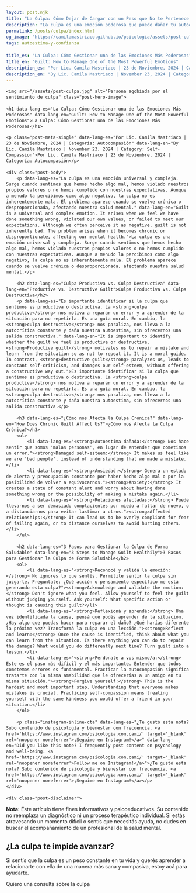 ```yaml
---
layout: post.njk
title: "La Culpa: Cómo Dejar de Cargar con un Peso que No te Pertenece | Blog Camila Mastriaco"
description: "La culpa es una emoción poderosa que puede dañar tu autoestima y generar ansiedad. Aprendé a diferenciar la culpa útil de la destructiva y a gestionarla."
permalink: /posts/culpa/index.html
og_image: "https://camilamastriaco.github.io/psicologia/assets/post-culpa.jpg"
tags: autoestima-y-confianza

title_es: "La Culpa: Cómo Gestionar una de las Emociones Más Poderosas"
title_en: "Guilt: How to Manage One of the Most Powerful Emotions"
description_es: "Por Lic. Camila Mastriaco | 23 de Noviembre, 2024 | Categoría: Autocompasión"
description_en: "By Lic. Camila Mastriaco | November 23, 2024 | Category: Self-Compassion"
---
```




    <img src="/assets/post-culpa.jpg" alt="Persona agobiada por el sentimiento de culpa" class="post-hero-image">
    
    <h1 data-lang-es="La Culpa: Cómo Gestionar una de las Emociones Más Poderosas" data-lang-en="Guilt: How to Manage One of the Most Powerful Emotions">La Culpa: Cómo Gestionar una de las Emociones Más Poderosas</h1>
<div id="share-buttons-container"></div>

    <p class="post-meta-single" data-lang-es="Por Lic. Camila Mastriaco | 23 de Noviembre, 2024 | Categoría: Autocompasión" data-lang-en="By Lic. Camila Mastriaco | November 23, 2024 | Category: Self-Compassion">Por Lic. Camila Mastriaco | 23 de Noviembre, 2024 | Categoría: Autocompasión</p>
    
    <div class="post-body">
        <p data-lang-es="La culpa es una emoción universal y compleja. Surge cuando sentimos que hemos hecho algo mal, hemos violado nuestros propios valores o no hemos cumplido con nuestras expectativas. Aunque a menudo la percibimos como algo negativo, la culpa no es inherentemente mala. El problema aparece cuando se vuelve crónica o desproporcionada, afectando nuestra salud mental." data-lang-en="Guilt is a universal and complex emotion. It arises when we feel we have done something wrong, violated our own values, or failed to meet our expectations. Although we often perceive it as negative, guilt is not inherently bad. The problem arises when it becomes chronic or disproportionate, affecting our mental health.">La culpa es una emoción universal y compleja. Surge cuando sentimos que hemos hecho algo mal, hemos violado nuestros propios valores o no hemos cumplido con nuestras expectativas. Aunque a menudo la percibimos como algo negativo, la culpa no es inherentemente mala. El problema aparece cuando se vuelve crónica o desproporcionada, afectando nuestra salud mental.</p>

        <h2 data-lang-es="Culpa Productiva vs. Culpa Destructiva" data-lang-en="Productive vs. Destructive Guilt">Culpa Productiva vs. Culpa Destructiva</h2>
        <p data-lang-es="Es importante identificar si la culpa que sentimos es productiva o destructiva. La <strong>culpa productiva</strong> nos motiva a reparar un error y a aprender de la situación para no repetirla. Es una guía moral. En cambio, la <strong>culpa destructiva</strong> nos paraliza, nos lleva a la autocrítica constante y daña nuestra autoestima, sin ofrecernos una salida constructiva." data-lang-en="It is important to identify whether the guilt we feel is productive or destructive. <strong>Productive guilt</strong> motivates us to repair a mistake and learn from the situation so as not to repeat it. It is a moral guide. In contrast, <strong>destructive guilt</strong> paralyzes us, leads to constant self-criticism, and damages our self-esteem, without offering a constructive way out.">Es importante identificar si la culpa que sentimos es productiva o destructiva. La <strong>culpa productiva</strong> nos motiva a reparar un error y a aprender de la situación para no repetirla. Es una guía moral. En cambio, la <strong>culpa destructiva</strong> nos paraliza, nos lleva a la autocrítica constante y daña nuestra autoestima, sin ofrecernos una salida constructiva.</p>
        
        <h3 data-lang-es="¿Cómo nos Afecta la Culpa Crónica?" data-lang-en="How Does Chronic Guilt Affect Us?">¿Cómo nos Afecta la Culpa Crónica?</h3>
        <ul>
            <li data-lang-es="<strong>Autoestima dañada:</strong> Nos hace sentir que somos 'malas personas', en lugar de entender que cometimos un error."><strong>Damaged self-esteem:</strong> It makes us feel like we are 'bad people', instead of understanding that we made a mistake.</li>
            <li data-lang-es="<strong>Ansiedad:</strong> Genera un estado de alerta y preocupación constante por haber hecho algo mal o por la posibilidad de volver a equivocarnos."><strong>Anxiety:</strong> It creates a state of constant alert and worry about having done something wrong or the possibility of making a mistake again.</li>
            <li data-lang-es="<strong>Relaciones afectadas:</strong> Puede llevarnos a ser demasiado complacientes por miedo a fallar de nuevo, o a distanciarnos para evitar lastimar a otros."><strong>Affected relationships:</strong> It can lead us to be overly compliant for fear of failing again, or to distance ourselves to avoid hurting others.</li>
        </ul>

        <h2 data-lang-es="3 Pasos para Gestionar la Culpa de Forma Saludable" data-lang-en="3 Steps to Manage Guilt Healthily">3 Pasos para Gestionar la Culpa de Forma Saludable</h2>
        <ol>
            <li data-lang-es="<strong>Reconocé y validá la emoción:</strong> No ignores lo que sentís. Permitite sentir la culpa sin juzgarte. Preguntate: ¿Qué acción o pensamiento específico me está generando esta culpa?"><strong>Acknowledge and validate the emotion:</strong> Don't ignore what you feel. Allow yourself to feel the guilt without judging yourself. Ask yourself: What specific action or thought is causing this guilt?</li>
            <li data-lang-es="<strong>Reflexioná y aprendé:</strong> Una vez identificada la causa, pensá qué podés aprender de la situación. ¿Hay algo que puedas hacer para reparar el daño? ¿Qué harías diferente la próxima vez? Transformá la culpa en una lección."><strong>Reflect and learn:</strong> Once the cause is identified, think about what you can learn from the situation. Is there anything you can do to repair the damage? What would you do differently next time? Turn guilt into a lesson.</li>
            <li data-lang-es="<strong>Perdonate a vos mismo/a:</strong> Este es el paso más difícil y el más importante. Entender que todos cometemos errores es fundamental. Practicar la autocompasión significa tratarte con la misma amabilidad que le ofrecerías a un amigo en tu misma situación."><strong>Forgive yourself:</strong> This is the hardest and most important step. Understanding that everyone makes mistakes is crucial. Practicing self-compassion means treating yourself with the same kindness you would offer a friend in your situation.</li>
        </ol>
        
        <p class="instagram-inline-cta" data-lang-es="¿Te gustó esta nota? Subo contenido de psicología y bienestar con frecuencia. <a href='https://www.instagram.com/psicologia.con.cami/' target='_blank' rel='noopener noreferrer'>¡Seguime en Instagram!</a>" data-lang-en="Did you like this note? I frequently post content on psychology and well-being. <a href='https://www.instagram.com/psicologia.con.cami/' target='_blank' rel='noopener noreferrer'>Follow me on Instagram!</a>">¿Te gustó esta nota? Subo contenido de psicología y bienestar con frecuencia. <a href='https://www.instagram.com/psicologia.con.cami/' target='_blank' rel='noopener noreferrer'>¡Seguime en Instagram!</a></p>
    </div>
    
    <div class="post-disclaimer">
<p data-lang-es="<strong>Nota:</strong> Este artículo tiene fines informativos y psicoeducativos. Su contenido no reemplaza un diagnóstico ni un proceso terapéutico individual. Si estás atravesando un momento difícil o sentís que necesitás ayuda, no dudes en buscar el acompañamiento de un profesional de la salud mental." data-lang-en="<strong>Disclaimer:</strong> This article is for informational and psychoeducational purposes only. It is not a substitute for a professional diagnosis or an individual therapeutic process. If you are going through a difficult time or feel you need help, do not hesitate to seek support from a mental health professional.">
<strong>Nota:</strong> Este artículo tiene fines informativos y psicoeducativos. Su contenido no reemplaza un diagnóstico ni un proceso terapéutico individual. Si estás atravesando un momento difícil o sentís que necesitás ayuda, no dudes en buscar el acompañamiento de un profesional de la salud mental.
</p>
</div>

<section id="cta-post" class="animate-on-scroll">
        <h2 data-lang-es="¿La culpa te impide avanzar?" data-lang-en="Is guilt holding you back?">¿La culpa te impide avanzar?</h2>
        <p data-lang-es="Si sentís que la culpa es un peso constante en tu vida y querés aprender a relacionarte con ella de una manera más sana y compasiva, estoy acá para ayudarte." data-lang-en="If you feel that guilt is a constant weight in your life and you want to learn to relate to it in a healthier, more compassionate way, I'm here to help you.">Si sentís que la culpa es un peso constante en tu vida y querés aprender a relacionarte con ella de una manera más sana y compasiva, estoy acá para ayudarte.</p>
        <a 
            class="btn whatsapp-trigger" 
            data-location="post_culpa_cta" 
            target="_blank" 
            rel="noopener noreferrer" 
            data-lang-es="Quiero una consulta sobre la culpa" 
            data-lang-en="I want a consultation about guilt" 
            data-whatsapp-es="Hola Camila, leí tu nota sobre la culpa y quisiera consultarte sobre las sesiones." 
            data-whatsapp-en="Hi Camila, I read your note about guilt and would like to ask about the sessions." 
        >Quiero una consulta sobre la culpa</a>
    </section>